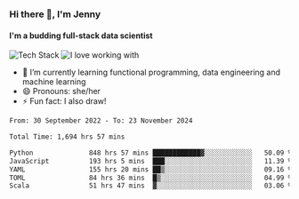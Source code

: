 ### Hi there 👋, I'm Jenny
#### I'm a budding full-stack data scientist

![Tech Stack](https://github-readme-tech-stack.vercel.app/api/cards?title=Tech+Stack&fontFamily=sans-serif&lineCount=2&theme=catppuccin_mocha&line1=python%2Cpython%2C3776AB%3Bscala%2Cscala%2CDC322F%3Bterraform%2Cterraform%2C844FBA%3Bpostgresql%2Cpostgres%2C4169E1%3B&line2=amazonwebservices%2Caws%2Cf5e0dc%3Bgooglecloud%2Cgcp%2C4285F4%3Bdocker%2Cdocker%2C2496ED%3Bpulumi%2Cpulumi%2C8A3391%3B)
![I love working with](https://github-readme-tech-stack.vercel.app/api/cards?title=I+love+working+with&fontFamily=san-serif&lineCount=3&theme=catppuccin_mocha&bg=%231e1e2e&badge=%23181825&border=%236c7086&titleColor=%2394e2d5&line1=fastapi%2Cfastapi%2C009688%3Bpydantic%2Cpydantic%2CE92063%3Brye%2Crye%2Cf5e0dc%3B&line2=apachespark%2Cspark%2CE25A1C%3Bpytorch%2Ctorch%2CEE4C2C%3B&line3=starship%2Cstarship%2CDD0B78%3Blazyvim%2Clazyvim%2C2E7DE9%3Barchlinux%2Carch%2C1793D1%3B)


- 🌱 I’m currently learning functional programming, data engineering and machine learning
- 😄 Pronouns: she/her 
- ⚡ Fun fact: I also draw! 

<!--START_SECTION:waka-->

```txt
From: 30 September 2022 - To: 23 November 2024

Total Time: 1,694 hrs 57 mins

Python              848 hrs 57 mins ████████████▓░░░░░░░░░░░░   50.09 %
JavaScript          193 hrs 5 mins  ███░░░░░░░░░░░░░░░░░░░░░░   11.39 %
YAML                155 hrs 20 mins ██▒░░░░░░░░░░░░░░░░░░░░░░   09.16 %
TOML                84 hrs 36 mins  █▒░░░░░░░░░░░░░░░░░░░░░░░   04.99 %
Scala               51 hrs 47 mins  ▓░░░░░░░░░░░░░░░░░░░░░░░░   03.06 %
```

<!--END_SECTION:waka-->
